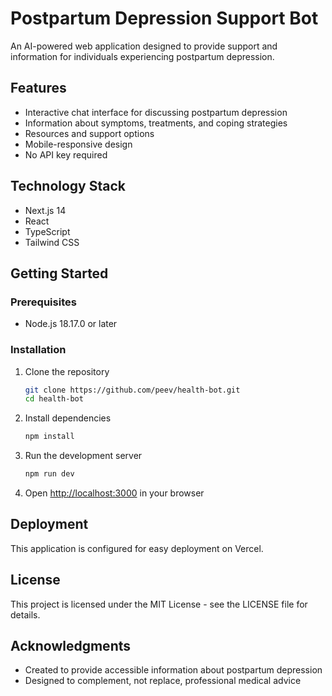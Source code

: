 # Postpartum Depression Support Bot

An AI-powered web application designed to provide support and information for individuals experiencing postpartum depression.

## Features

- Interactive chat interface for discussing postpartum depression
- Information about symptoms, treatments, and coping strategies
- Resources and support options
- Mobile-responsive design
- No API key required

## Technology Stack

- Next.js 14
- React
- TypeScript
- Tailwind CSS

## Getting Started

### Prerequisites

- Node.js 18.17.0 or later

### Installation

1. Clone the repository
   ```bash
   git clone https://github.com/peev/health-bot.git
   cd health-bot
   ```

2. Install dependencies
   ```bash
   npm install
   ```

3. Run the development server
   ```bash
   npm run dev
   ```

4. Open [http://localhost:3000](http://localhost:3000) in your browser

## Deployment

This application is configured for easy deployment on Vercel.

## License

This project is licensed under the MIT License - see the LICENSE file for details.

## Acknowledgments

- Created to provide accessible information about postpartum depression
- Designed to complement, not replace, professional medical advice 